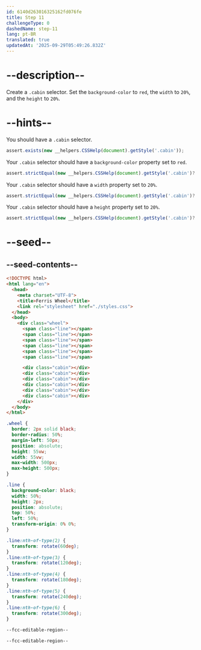 ```yaml
---
id: 6140d263016325162fd076fe
title: Step 11
challengeType: 0
dashedName: step-11
lang: pt-BR
translated: true
updatedAt: '2025-09-29T05:49:26.832Z'
---
```


# --description--

Create a `.cabin` selector. Set the `background-color` to `red`, the `width` to `20%`, and the `height` to `20%`.

# --hints--

You should have a `.cabin` selector.

```js
assert.exists(new __helpers.CSSHelp(document).getStyle('.cabin'));
```

Your `.cabin` selector should have a `background-color` property set to `red`.

```js
assert.strictEqual(new __helpers.CSSHelp(document).getStyle('.cabin')?.backgroundColor, 'red');
```

Your `.cabin` selector should have a `width` property set to `20%`.

```js
assert.strictEqual(new __helpers.CSSHelp(document).getStyle('.cabin')?.width, '20%');
```

Your `.cabin` selector should have a `height` property set to `20%`.

```js
assert.strictEqual(new __helpers.CSSHelp(document).getStyle('.cabin')?.height, '20%');
```

# --seed--

## --seed-contents--

```html
<!DOCTYPE html>
<html lang="en">
  <head>
    <meta charset="UTF-8">
    <title>Ferris Wheel</title>
    <link rel="stylesheet" href="./styles.css">
  </head>
  <body>
    <div class="wheel">
      <span class="line"></span>
      <span class="line"></span>
      <span class="line"></span>
      <span class="line"></span>
      <span class="line"></span>
      <span class="line"></span>

      <div class="cabin"></div>
      <div class="cabin"></div>
      <div class="cabin"></div>
      <div class="cabin"></div>
      <div class="cabin"></div>
      <div class="cabin"></div>
    </div>
  </body>
</html>
```

```css
.wheel {
  border: 2px solid black;
  border-radius: 50%;
  margin-left: 50px;
  position: absolute;
  height: 55vw;
  width: 55vw;
  max-width: 500px;
  max-height: 500px;
}

.line {
  background-color: black;
  width: 50%;
  height: 2px;
  position: absolute;
  top: 50%;
  left: 50%;
  transform-origin: 0% 0%;
}

.line:nth-of-type(2) {
  transform: rotate(60deg);
}
.line:nth-of-type(3) {
  transform: rotate(120deg);
}
.line:nth-of-type(4) {
  transform: rotate(180deg);
}
.line:nth-of-type(5) {
  transform: rotate(240deg);
}
.line:nth-of-type(6) {
  transform: rotate(300deg);
}

--fcc-editable-region--

--fcc-editable-region--
```
